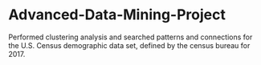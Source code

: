 # Advanced-Data-Mining-Project
Performed clustering analysis and searched patterns and connections for the U.S. Census demographic data set, defined by the census bureau for 2017.
